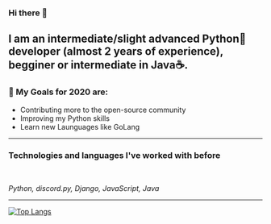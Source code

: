### Hi there 👋

## I am an intermediate/slight advanced Python🐍 developer (almost 2 years of experience), begginer or intermediate in Java☕.

### 🎉 My Goals for 2020 are:
- Contributing more to the open-source community
- Improving my Python skills
- Learn new Launguages like GoLang

---

### Technologies and languages I've worked with before

<br>

*Python, discord.py, Django, JavaScript, Java*

---

[![Top Langs](https://github-readme-stats.vercel.app/api/top-langs/?username=marzeq&layout=compact&theme=dark)](https://github-readme-stats.vercel.app/api/top-langs/?username=marzeq&layout=compact&theme=dark)
